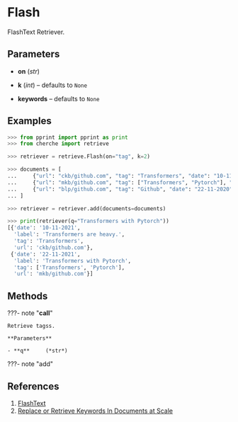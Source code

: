 # Flash

FlashText Retriever.



## Parameters

- **on** (*str*)

- **k** (*int*) – defaults to `None`

- **keywords** – defaults to `None`



## Examples

```python
>>> from pprint import pprint as print
>>> from cherche import retrieve

>>> retriever = retrieve.Flash(on="tag", k=2)

>>> documents = [
...     {"url": "ckb/github.com", "tag": "Transformers", "date": "10-11-2021", "label": "Transformers are heavy."},
...     {"url": "mkb/github.com", "tag": ["Transformers", "Pytorch"], "date": "22-11-2021", "label": "Transformers with Pytorch"},
...     {"url": "blp/github.com", "tag": "Github", "date": "22-11-2020", "label": "Github is a great tool."},
... ]

>>> retriever = retriever.add(documents=documents)

>>> print(retriever(q="Transformers with Pytorch"))
[{'date': '10-11-2021',
  'label': 'Transformers are heavy.',
  'tag': 'Transformers',
  'url': 'ckb/github.com'},
 {'date': '22-11-2021',
  'label': 'Transformers with Pytorch',
  'tag': ['Transformers', 'Pytorch'],
  'url': 'mkb/github.com'}]
```

## Methods

???- note "__call__"

    Retrieve tagss.

    **Parameters**

    - **q**     (*str*)    
    
???- note "add"

## References

1. [FlashText](https://github.com/vi3k6i5/flashtext)
2. [Replace or Retrieve Keywords In Documents at Scale](https://arxiv.org/abs/1711.00046)

